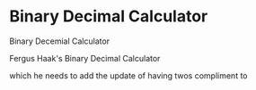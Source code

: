 # Binary Decimal Calculator
Binary Decemial Calculator


Fergus Haak's Binary Decimal Calculator 

which he needs to add the update of having twos compliment to
